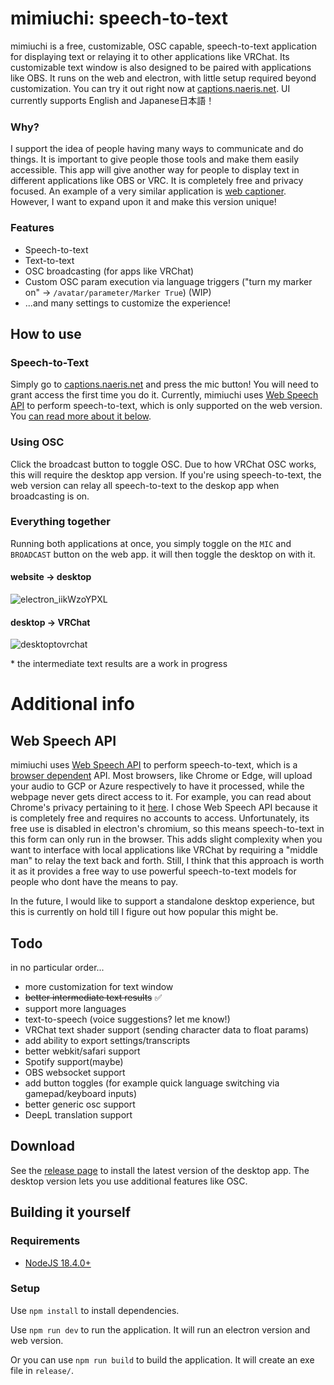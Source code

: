 # mimiuchi: speech-to-text
mimiuchi is a free, customizable, OSC capable, speech-to-text application for displaying text or relaying it to other applications like VRChat. Its customizable text window is also designed to be paired with applications like OBS.  It runs on the web and electron, with little setup required beyond customization. You can try it out right now at [captions.naeris.net](https://captions.naeris.net/). UI currently supports English and Japanese日本語！

### Why?
I support the idea of people having many ways to communicate and do things. It is important to give people those tools and make them easily accessible. This app will give another way for people to display text in different applications like OBS or VRC. It is completely free and privacy focused. An example of a very similar application is [web captioner](https://webcaptioner.com/). However, I want to expand upon it and make this version unique!

### Features
- Speech-to-text
- Text-to-text
- OSC broadcasting (for apps like VRChat)
- Custom OSC param execution via language triggers ("turn my marker on" -> `/avatar/parameter/Marker True`) (WIP)
- ...and many settings to customize the experience!

## How to use
### Speech-to-Text
Simply go to [captions.naeris.net](https://captions.naeris.net/) and press the mic button! You will need to grant access the first time you do it. Currently, mimiuchi uses [Web Speech API](https://developer.mozilla.org/en-US/docs/Web/API/Web_Speech_API) to perform speech-to-text, which is only supported on the web version. You [can read more about it below](#web-speech-api).

### Using OSC
Click the broadcast button to toggle OSC. Due to how VRChat OSC works, this will require the desktop app version. If you're using speech-to-text, the web version can relay all speech-to-text to the deskop app when broadcasting is on.

### Everything together
Running both applications at once, you simply toggle on the `MIC` and `BROADCAST` button on the web app. it will then toggle the desktop on with it.

#### website -> desktop
![electron_iikWzoYPXL](https://user-images.githubusercontent.com/9059594/226288125-b09fcf3e-6a98-41e3-a84d-f382845e3a22.gif)

#### desktop -> VRChat
![desktoptovrchat](https://user-images.githubusercontent.com/9059594/226288753-1232f6e4-08db-4dd7-a28f-f5506b9f7668.gif)

\* the intermediate text results are a work in progress

# Additional info
## Web Speech API
mimiuchi uses [Web Speech API](https://developer.mozilla.org/en-US/docs/Web/API/Web_Speech_API) to perform speech-to-text, which is a [browser dependent](https://developer.mozilla.org/en-US/docs/Web/API/Web_Speech_API#browser_compatibility) API. Most browsers, like Chrome or Edge, will upload your audio to GCP or Azure respectively to have it processed, while the webpage never gets direct access to it. For example, you can read about Chrome's privacy pertaining to it [here](https://www.google.com/chrome/privacy/whitepaper.html#speech). I chose Web Speech API because it is completely free and requires no accounts to access. Unfortunately, its free use is disabled in electron's chromium, so this means speech-to-text in this form can only run in the browser. This adds slight complexity when you want to interface with local applications like VRChat by requiring a "middle man" to relay the text back and forth. Still, I think that this approach is worth it as it provides a free way to use powerful speech-to-text models for people who dont have the means to pay.

In the future, I would like to support a standalone desktop experience, but this is currently on hold till I figure out how popular this might be.

## Todo
in no particular order...
- more customization for text window
- ~~better intermediate text results~~ ✅
- support more languages
- text-to-speech (voice suggestions? let me know!)
- VRChat text shader support (sending character data to float params)
- add ability to export settings/transcripts
- better webkit/safari support
- Spotify support(maybe)
- OBS websocket support
- add button toggles (for example quick language switching via gamepad/keyboard inputs)
- better generic osc support
- DeepL translation support

## Download
See the [release page](https://github.com/naexris/mimiuchi/releases) to install the latest version of the desktop app. The desktop version lets you use additional features like OSC.

## Building it yourself
### Requirements
- [NodeJS 18.4.0+](https://nodejs.org/en/)

### Setup

Use `npm install` to install dependencies.

Use `npm run dev` to run the application. It will run an electron version and web version.

Or you can use `npm run build` to build the application. It will create an exe file in `release/`.

